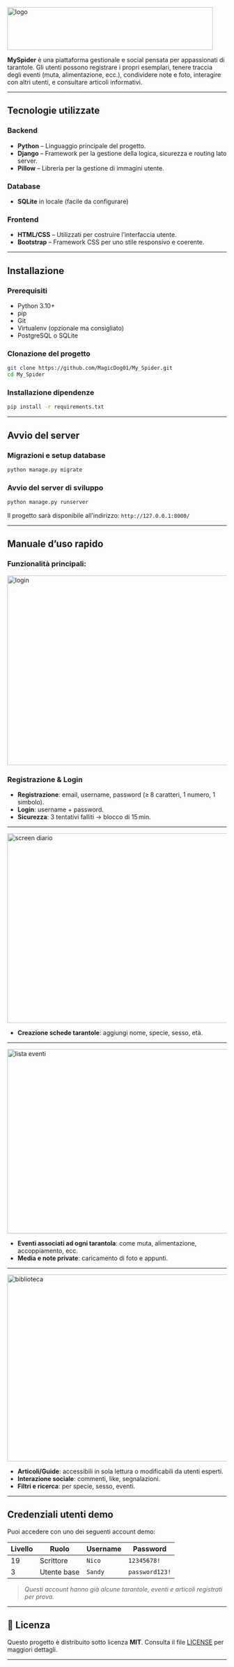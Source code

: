 <img width="472" height="98" alt="logo" src="https://github.com/user-attachments/assets/54fc9ee5-45dc-4c8a-b977-6f6a3253ca17" />

**MySpider** è una piattaforma gestionale e social pensata per appassionati di tarantole.
Gli utenti possono registrare i propri esemplari, tenere traccia degli eventi (muta, alimentazione, ecc.), condividere note e foto, interagire con altri utenti, e consultare articoli informativi.

---
##  Tecnologie utilizzate

### Backend
- **Python** – Linguaggio principale del progetto.
- **Django** – Framework per la gestione della logica, sicurezza e routing lato server.
- **Pillow** – Libreria per la gestione di immagini utente.

### Database
- **SQLite** in locale (facile da configurare) 

### Frontend
- **HTML/CSS** – Utilizzati per costruire l’interfaccia utente.
- **Bootstrap** – Framework CSS per uno stile responsivo e coerente.
---

## Installazione

### Prerequisiti

* Python 3.10+
* pip
* Git
* Virtualenv (opzionale ma consigliato)
* PostgreSQL o SQLite

### Clonazione del progetto

```bash
git clone https://github.com/MagicDog01/My_Spider.git
cd My_Spider
```

### Installazione dipendenze

```bash
pip install -r requirements.txt
```

---

## Avvio del server

### Migrazioni e setup database

```bash
python manage.py migrate
```

### Avvio del server di sviluppo

```bash
python manage.py runserver
```

Il progetto sarà disponibile all’indirizzo:
`http://127.0.0.1:8000/`

---

## Manuale d’uso rapido

### Funzionalità principali:


<img width="952" height="434" alt="login" src="https://github.com/user-attachments/assets/837acdce-ce6e-41da-af26-b31bd51d7baa" />

### Registrazione & Login
- **Registrazione**: email, username, password (≥ 8 caratteri, 1 numero, 1 simbolo).
- **Login**: username + password.
- **Sicurezza**: 3 tentativi falliti → blocco di 15 min.
---

<img width="943" height="434" alt="screen diario" src="https://github.com/user-attachments/assets/1d7433b6-b4ec-48e3-9f4f-a7fa8e713713" />

*    **Creazione schede tarantole**: aggiungi nome, specie, sesso, età.
---

<img width="855" height="422" alt="lista eventi" src="https://github.com/user-attachments/assets/0882bd31-7d2c-4c62-b9b3-176810763c55" />

*    **Eventi associati ad ogni tarantola**: come muta, alimentazione, accoppiamento, ecc.
*    **Media e note private**: caricamento di foto e appunti.
---

<img width="943" height="428" alt="biblioteca" src="https://github.com/user-attachments/assets/483860f1-d99b-4225-bc1d-bc37c06bba65" />

*    **Articoli/Guide**: accessibili in sola lettura o modificabili da utenti esperti.
*    **Interazione sociale**: commenti, like, segnalazioni.
*    **Filtri e ricerca**: per specie, sesso, eventi.

---

##   Credenziali utenti demo

Puoi accedere con uno dei seguenti account demo:

|Livello| Ruolo       | Username       | Password   |
|---| ----------- | -------------- | ---------- |
|19| Scrittore    | `Nico`           | `12345678!`|
|3| Utente base  | `Sandy`        | `password123!`|


>   *Questi account hanno già alcune tarantole, eventi e articoli registrati per prova.*

---

## 📄 Licenza

Questo progetto è distribuito sotto licenza **MIT**.
Consulta il file [LICENSE](./LICENSE) per maggiori dettagli.

---

